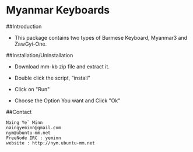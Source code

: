 Myanmar Keyboards
=================

##Introduction

- This package contains two types of Burmese Keyboard, Myanmar3 and ZawGyi-One.

##Installation/Uninstallation

- Download mm-kb zip file and extract it.

- Double click the script, "install"

- Click on "Run"

- Choose the Option You want and Click "Ok"

##Contact

```
Naing Ye` Minn
naingyeminn@gmail.com
nym@ubuntu-mm.net
FreeNode IRC : yeminn
website : http://nym.ubuntu-mm.net
```